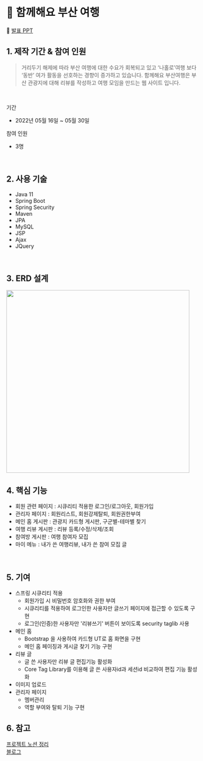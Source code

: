 # 🌅 함께해요 부산 여행

:pushpin: [발표 PPT](https://www.miricanvas.com/v/1140m3i)

## 1. 제작 기간 & 참여 인원
> 거리두기 해제에 따라 부산 여행에 대한 수요가 회복되고 있고 ‘나홀로’여행 보다 ‘동반’ 여가 활동을 선호하는 경향이 증가하고 있습니다.
함께해요 부산여행은 부산 관광지에 대해 리뷰를 작성하고 여행 모임을 만드는 웹 사이트 입니다.
<br>

기간 <br>
- 2022년 05월 16일 ~ 05월 30일 <Br>

참여 인원 <br>
- 3명

<br>

## 2. 사용 기술
  - Java 11
  - Spring Boot
  - Spring Security
  - Maven
  - JPA
  - MySQL 
  - JSP
  - Ajax
  - JQuery

<br>

## 3. ERD 설계
<img src="https://user-images.githubusercontent.com/58140426/179436972-e8c459de-c858-4762-b889-5eec2a9a4561.png" width="480">

<br>

## 4. 핵심 기능
- 회원 관련 페이지 : 시큐리티 적용한 로그인/로그아웃, 회원가입
- 관리자 페이지 : 회원리스트, 회원강제탈퇴, 회원권한부여
- 메인 홈 게시판 : 관광지 카드형 게시판, 구군별-테마별 찾기
- 여행 리뷰 게시판 : 리뷰 등록/수정/삭제/조회
- 참여방 게시판 : 여행 참여자 모집
- 마이 메뉴 : 내가 쓴 여행리뷰, 내가 쓴 참여 모집 글

<br>

## 5. 기여
- 스프링 시큐리티 적용
  - 회원가입 시 비밀번호 암호화와 권한 부여
  - 시큐리티를 적용하여 로그인한 사용자만 글쓰기 페이지에 접근할 수 있도록 구현
  - 로그인(인증)한 사용자만 '리뷰쓰기' 버튼이 보이도록 security taglib 사용
- 메인 홈
  - Bootstrap 을 사용하여 카드형 UT로 홈 화면을 구현
  - 메인 홈 페이징과 게시글 찾기 기능 구현
- 리뷰 글 
  - 글 쓴 사용자만 리뷰 글 편집기능 활성화
  - Core Tag Library를 이용해 글 쓴 사용자id과 세션id 비교하여 편집 기능 활성화
- 이미지 업로드
- 관리자 페이지
  - 멤버관리
  - 역할 부여와 탈퇴 기능 구현 
  
## 6. 참고
[프로젝트 노션 정리](https://www.notion.so/455502ffcac24d68a1ca5aff1bc6e1bd) <br>
[블로그](https://javapp.tistory.com/category/Dev/Spring%20Boot%20%2B%20JSP)
